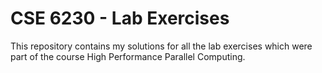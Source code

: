# CSE 6230 - Lab Exercises

This repository contains my solutions for all the lab exercises which were part of the course High Performance Parallel Computing.
